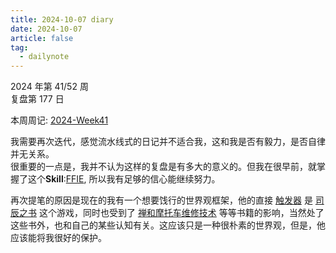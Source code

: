```yaml
---
title: 2024-10-07 diary
date: 2024-10-07
article: false
tag:
  - dailynote
---
```

  
2024 年第 41/52 周  
复盘第 177 日

本周周记: [2024-Week41](2024-Week41)

我需要再次迭代，感觉流水线式的日记并不适合我，这和我是否有毅力，是否自律并无关系。  
很重要的一点是，我并不认为这样的复盘是有多大的意义的。但我在很早前，就掌握了这个**Skill**:[FFIE](../../03%20Life/04%20投资/FFIE.md#), 所以我有足够的信心能继续努力。

再次提笔的原因是现在的我有一个想要饯行的世界观框架，他的直接 [触发器](../../01%20Reading/02%20书籍/The%20art%20of%20impossible.md#) 是 [司辰之书](../../01%20Reading/03%20游戏/司辰之书/司辰学) 这个游戏，同时也受到了 [禅和摩托车维修技术](../../01%20Reading/02%20书籍/禅和摩托车维修技术) 等等书籍的影响，当然处了这些书外，也和自己的某些认知有关。这应该只是一种很朴素的世界观，但是，他应该能将我很好的保护。

